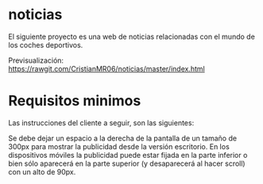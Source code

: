 # noticias

El siguiente proyecto es una web de noticias relacionadas con el mundo de los coches deportivos.

Previsualización: https://rawgit.com/CristianMR06/noticias/master/index.html

# Requisitos minimos

Las instrucciones del cliente a seguir, son las siguientes:

Se debe dejar un espacio a la derecha de la pantalla de un tamaño de 300px para mostrar la publicidad desde la versión escritorio.
En los dispositivos móviles la publicidad puede estar fijada en la parte inferior o bien sólo aparecerá en la parte superior (y desaparecerá al hacer scroll) con un alto de 90px.


